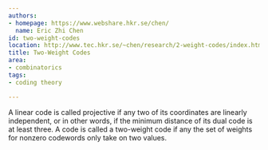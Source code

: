 ```yaml
---
authors:
- homepage: https://www.webshare.hkr.se/chen/
  name: Eric Zhi Chen
id: two-weight-codes
location: http://www.tec.hkr.se/~chen/research/2-weight-codes/index.htm
title: Two-Weight Codes
area:
- combinatorics
tags:
- coding theory

---
```


A linear code is called projective if any two of its coordinates are linearly independent, or in other words, if the minimum distance of its dual code is at least three. A code is called a two-weight code if any the set of weights for nonzero codewords only take on two values.